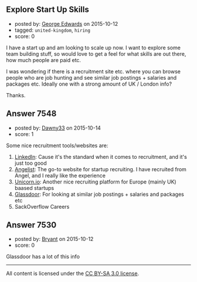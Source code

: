 ## Explore Start Up Skills

- posted by: [George Edwards](https://stackexchange.com/users/5867172/george-edwards) on 2015-10-12
- tagged: `united-kingdom`, `hiring`
- score: 0

I have a start up and am looking to scale up now. I want to explore some team building stuff, so would love to get a feel for what skills are out there, how much people are paid etc. 

I was wondering if there is a recruitment site etc. where you can browse people who are job hunting and see similar job postings + salaries and packages etc. Ideally one with a strong amount of UK / London info? 

Thanks.


## Answer 7548

- posted by: [Dawny33](https://stackexchange.com/users/6444670/dawny33) on 2015-10-14
- score: 1

<p>Some nice recruitment tools/websites are:</p>

<ol>
<li><a href="https://www.linkedin.com/" rel="nofollow">LinkedIn</a>: Cause it's the standard when it comes to recruitment, and it's just too good</li>
<li><a href="https://angel.co/jobs" rel="nofollow">Angelist</a>: The go-to website for startup recruiting. I have recruited from Angel, and I really like the experience</li>
<li><a href="https://unicornhunt.io/" rel="nofollow">Unicorn.io</a>: Another nice recruiting platform for Europe (mainly UK) baased startups</li>
<li><a href="http://www.glassdoor.com" rel="nofollow">Glassdoor</a>: For looking at similar job postings + salaries and packages etc</li>
<li>SackOverflow Careers</li>
</ol>



## Answer 7530

- posted by: [Bryant](https://stackexchange.com/users/1836290/bryant) on 2015-10-12
- score: 0

Glassdoor has a lot of this info



---

All content is licensed under the [CC BY-SA 3.0 license](https://creativecommons.org/licenses/by-sa/3.0/).
